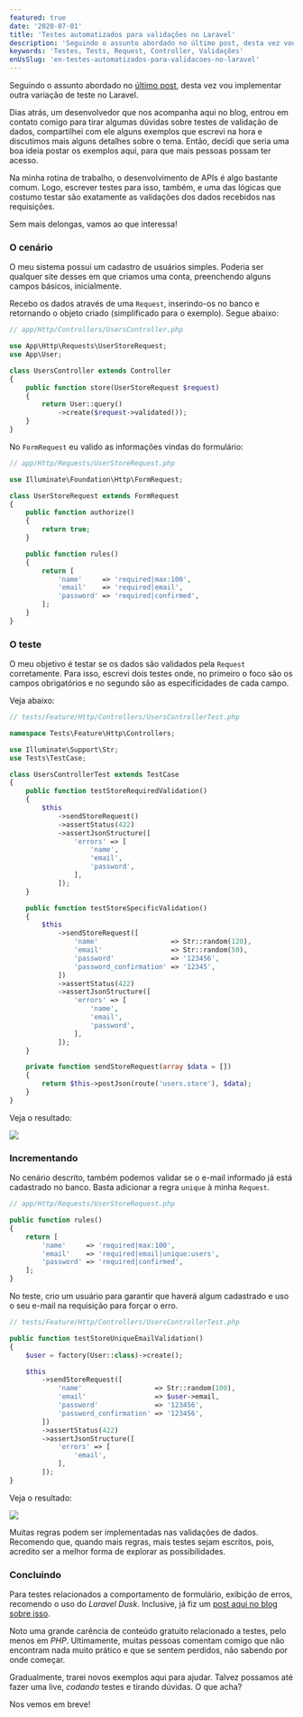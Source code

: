 ```yaml
---
featured: true
date: '2020-07-01'
title: 'Testes automatizados para validações no Laravel'
description: 'Seguindo o assunto abordado no último post, desta vez vou implementar outra variação de teste no Laravel. Validação de dados das requisições.'
keywords: 'Testes, Tests, Request, Controller, Validações'
enUsSlug: 'en-testes-automatizados-para-validacoes-no-laravel'
---
```


Seguindo o assunto abordado no [último post](/blog/posts/teste-automatizado-de-e-mail-no-laravel), desta vez vou
implementar outra variação de teste no Laravel.

Dias atrás, um desenvolvedor que nos acompanha aqui no blog, entrou em contato comigo para tirar algumas dúvidas sobre
testes de validação de dados, compartilhei com ele alguns exemplos que escrevi na hora e discutimos mais alguns detalhes
sobre o tema. Então, decidi que seria uma boa ideia postar os exemplos aqui, para que mais pessoas possam ter acesso.

Na minha rotina de trabalho, o desenvolvimento de APIs é algo bastante comum. Logo, escrever testes para isso, também, e
uma das lógicas que costumo testar são exatamente as validações dos dados recebidos nas requisições.

Sem mais delongas, vamos ao que interessa!

### O cenário

O meu sistema possui um cadastro de usuários simples. Poderia ser qualquer site desses em que criamos uma conta,
preenchendo alguns campos básicos, inicialmente.

Recebo os dados através de uma `Request`, inserindo-os no banco e retornando o objeto criado (simplificado para o
exemplo). Segue abaixo:

```php
// app/Http/Controllers/UsersController.php

use App\Http\Requests\UserStoreRequest;
use App\User;

class UsersController extends Controller
{
    public function store(UserStoreRequest $request)
    {
        return User::query()
            ->create($request->validated());
    }
}
```

No `FormRequest` eu valido as informações vindas do formulário:

```php
// app/Http/Requests/UserStoreRequest.php

use Illuminate\Foundation\Http\FormRequest;

class UserStoreRequest extends FormRequest
{
    public function authorize()
    {
        return true;
    }

    public function rules()
    {
        return [
            'name'     => 'required|max:100',
            'email'    => 'required|email',
            'password' => 'required|confirmed',
        ];
    }
}
```

### O teste

O meu objetivo é testar se os dados são validados pela `Request` corretamente. Para isso, escrevi dois testes onde, no
primeiro o foco são os campos obrigatórios e no segundo são as especificidades de cada campo.

Veja abaixo:

```php
// tests/Feature/Http/Controllers/UsersControllerTest.php

namespace Tests\Feature\Http\Controllers;

use Illuminate\Support\Str;
use Tests\TestCase;

class UsersControllerTest extends TestCase
{
    public function testStoreRequiredValidation()
    {
        $this
            ->sendStoreRequest()
            ->assertStatus(422)
            ->assertJsonStructure([
                'errors' => [
                    'name',
                    'email',
                    'password',
                ],
            ]);
    }

    public function testStoreSpecificValidation()
    {
        $this
            ->sendStoreRequest([
                'name'                  => Str::random(120),
                'email'                 => Str::random(50),
                'password'              => '123456',
                'password_confirmation' => '12345',
            ])
            ->assertStatus(422)
            ->assertJsonStructure([
                'errors' => [
                    'name',
                    'email',
                    'password',
                ],
            ]);
    }

    private function sendStoreRequest(array $data = [])
    {
        return $this->postJson(route('users.store'), $data);
    }
}
```

Veja o resultado:

![](/images/posts/laravel-test-form-requests/two-tests.png)

### Incrementando

No cenário descrito, também podemos validar se o e-mail informado já está cadastrado no banco. Basta adicionar a
regra `unique` à minha `Request`.

```php
// app/Http/Requests/UserStoreRequest.php

public function rules()
{
    return [
        'name'     => 'required|max:100',
        'email'    => 'required|email|unique:users',
        'password' => 'required|confirmed',
    ];
}
```

No teste, crio um usuário para garantir que haverá algum cadastrado e uso o seu e-mail na requisição para forçar o erro.

```php
// tests/Feature/Http/Controllers/UsersControllerTest.php

public function testStoreUniqueEmailValidation()
{
    $user = factory(User::class)->create();

    $this
        ->sendStoreRequest([
            'name'                  => Str::random(100),
            'email'                 => $user->email,
            'password'              => '123456',
            'password_confirmation' => '123456',
        ])
        ->assertStatus(422)
        ->assertJsonStructure([
            'errors' => [
                'email',
            ],
        ]);
}
```

Veja o resultado:

![](/images/posts/laravel-test-form-requests/three-tests.png)

Muitas regras podem ser implementadas nas validações de dados. Recomendo que, quando mais regras, mais testes sejam
escritos, pois, acredito ser a melhor forma de explorar as possibilidades.

### Concluindo

Para testes relacionados a comportamento de formulário, exibição de erros, recomendo o uso do _Laravel Dusk_. Inclusive,
já fiz um [post aqui no blog sobre isso](/blog/posts/testes-automatizados-de-navegacao-com-laravel-dusk).

Noto uma grande carência de conteúdo gratuito relacionado a testes, pelo menos em _PHP_. Ultimamente, muitas pessoas
comentam comigo que não encontram nada muito prático e que se sentem perdidos, não sabendo por onde começar.

Gradualmente, trarei novos exemplos aqui para ajudar. Talvez possamos até fazer uma live, _codando_ testes e tirando
dúvidas. O que acha?

Nos vemos em breve!
